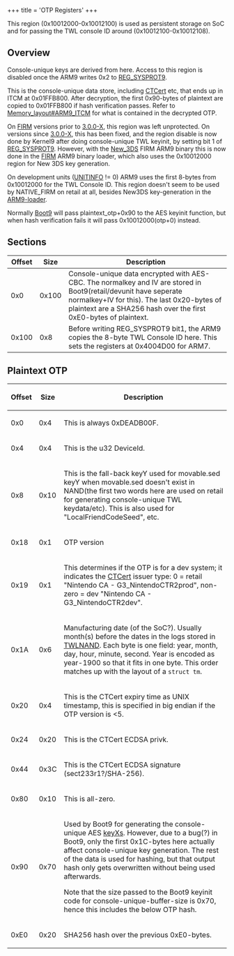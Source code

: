 +++
title = 'OTP Registers'
+++

This region (0x10012000-0x10012100) is used as persistent storage on SoC
and for passing the TWL console ID around (0x10012100-0x10012108).

## Overview

Console-unique keys are derived from here. Access to this region is
disabled once the ARM9 writes 0x2 to [REG_SYSPROT9](CONFIG "wikilink").

This is the console-unique data store, including
[CTCert](CTCert "wikilink") etc, that ends up in ITCM at 0x01FFB800.
After decryption, the first 0x90-bytes of plaintext are copied to
0x01FFB800 if hash verification passes. Refer to
[Memory_layout#ARM9_ITCM](Memory_layout#ARM9_ITCM "wikilink") for what
is contained in the decrypted OTP.

On [FIRM](FIRM "wikilink") versions prior to
[3.0.0-X](3.0.0-6 "wikilink"), this region was left unprotected. On
versions since [3.0.0-X](3.0.0-6 "wikilink"), this has been fixed, and
the region disable is now done by Kernel9 after doing console-unique TWL
keyinit, by setting bit 1 of [REG_SYSPROT9](CONFIG "wikilink"). However,
with the [New_3DS](New_3DS "wikilink") FIRM ARM9 binary this is now done
in the [FIRM](FIRM "wikilink") ARM9 binary loader, which also uses the
0x10012000 region for New 3DS key generation.

On development units ([UNITINFO](CONFIG "wikilink") != 0) ARM9 uses the
first 8-bytes from 0x10012000 for the TWL Console ID. This region
doesn't seem to be used by NATIVE_FIRM on retail at all, besides New3DS
key-generation in the [ARM9-loader](FIRM "wikilink").

Normally [Boot9](Bootloader "wikilink") will pass plaintext_otp+0x90 to
the AES keyinit function, but when hash verification fails it will pass
0x10012000(otp+0) instead.

## Sections

| Offset | Size  | Description                                                                                                                                                                                                                          |
|--------|-------|--------------------------------------------------------------------------------------------------------------------------------------------------------------------------------------------------------------------------------------|
| 0x0    | 0x100 | Console-unique data encrypted with AES-CBC. The normalkey and IV are stored in Boot9(retail/devunit have seperate normalkey+IV for this). The last 0x20-bytes of plaintext are a SHA256 hash over the first 0xE0-bytes of plaintext. |
| 0x100  | 0x8   | Before writing REG_SYSPROT9 bit1, the ARM9 copies the 8-byte TWL Console ID here. This sets the registers at 0x4004D00 for ARM7.                                                                                                     |

## Plaintext OTP

<table>
<thead>
<tr class="header">
<th><p>Offset</p></th>
<th><p>Size</p></th>
<th><p>Description</p></th>
</tr>
</thead>
<tbody>
<tr class="odd">
<td><p>0x0</p></td>
<td><p>0x4</p></td>
<td><p>This is always 0xDEADB00F.</p></td>
</tr>
<tr class="even">
<td><p>0x4</p></td>
<td><p>0x4</p></td>
<td><p>This is the u32 DeviceId.</p></td>
</tr>
<tr class="odd">
<td><p>0x8</p></td>
<td><p>0x10</p></td>
<td><p>This is the fall-back keyY used for movable.sed keyY when
movable.sed doesn't exist in NAND(the first two words here are used on
retail for generating console-unique TWL keydata/etc). This is also used
for "LocalFriendCodeSeed", etc.</p></td>
</tr>
<tr class="even">
<td><p>0x18</p></td>
<td><p>0x1</p></td>
<td><p>OTP version</p></td>
</tr>
<tr class="odd">
<td><p>0x19</p></td>
<td><p>0x1</p></td>
<td><p>This determines if the OTP is for a dev system; it indicates the
<a href="../CTCert" title="wikilink">CTCert</a> issuer type: 0 = retail
"Nintendo CA - G3_NintendoCTR2prod", non-zero = dev "Nintendo CA -
G3_NintendoCTR2dev".</p></td>
</tr>
<tr class="even">
<td><p>0x1A</p></td>
<td><p>0x6</p></td>
<td><p>Manufacturing date (of the SoC?). Usually month(s) before the
dates in the logs stored in <a href="../Flash_Filesystem"
title="wikilink">TWLNAND</a>. Each byte is one field: year, month, day,
hour, minute, second. Year is encoded as year-1900 so that it fits in
one byte. This order matches up with the layout of a
<code>struct tm</code>.</p></td>
</tr>
<tr class="odd">
<td><p>0x20</p></td>
<td><p>0x4</p></td>
<td><p>This is the CTCert expiry time as UNIX timestamp, this is
specified in big endian if the OTP version is &lt;5.</p></td>
</tr>
<tr class="even">
<td><p>0x24</p></td>
<td><p>0x20</p></td>
<td><p>This is the CTCert ECDSA privk.</p></td>
</tr>
<tr class="odd">
<td><p>0x44</p></td>
<td><p>0x3C</p></td>
<td><p>This is the CTCert ECDSA signature (sect233r1?/SHA-256).</p></td>
</tr>
<tr class="even">
<td><p>0x80</p></td>
<td><p>0x10</p></td>
<td><p>This is all-zero.</p></td>
</tr>
<tr class="odd">
<td><p>0x90</p></td>
<td><p>0x70</p></td>
<td><p>Used by Boot9 for generating the console-unique AES <a
href="../AES_Registers" title="wikilink">keyXs</a>. However, due to a
bug(?) in Boot9, only the first 0x1C-bytes here actually affect
console-unique key generation. The rest of the data is used for hashing,
but that output hash only gets overwritten without being used
afterwards.</p>
<p>Note that the size passed to the Boot9 keyinit code for
console-unique-buffer-size is 0x70, hence this includes the below OTP
hash.</p></td>
</tr>
<tr class="even">
<td><p>0xE0</p></td>
<td><p>0x20</p></td>
<td><p>SHA256 hash over the previous 0xE0-bytes.</p></td>
</tr>
</tbody>
</table>
